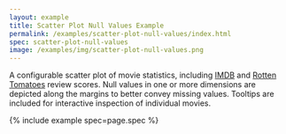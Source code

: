 ```yaml
---
layout: example
title: Scatter Plot Null Values Example
permalink: /examples/scatter-plot-null-values/index.html
spec: scatter-plot-null-values
image: /examples/img/scatter-plot-null-values.png
---
```


A configurable scatter plot of movie statistics, including [IMDB](http://www.imdb.com/) and [Rotten Tomatoes](https://www.rottentomatoes.com/) review scores. Null values in one or more dimensions are depicted along the margins to better convey missing values. Tooltips are included for interactive inspection of individual movies.

{% include example spec=page.spec %}
